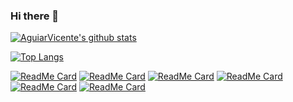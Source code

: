 ### Hi there 👋

<!--
**AguiarVicente/AguiarVicente** is a ✨ _special_ ✨ repository because its `README.md` (this file) appears on your GitHub profile.

Here are some ideas to get you started:

- 🔭 I’m currently working on ...
- 🌱 I’m currently learning ...
- 👯 I’m looking to collaborate on ...
- 🤔 I’m looking for help with ...
- 💬 Ask me about ...
- 📫 How to reach me: ...
- 😄 Pronouns: ...
- ⚡ Fun fact: ...
-->

<!--
```text
🌞 Morning    95 commits     █████████████████████████████████████████░░░░░░░░░░░░░░░░░░   30.55% 
🌆 Daytime    78 commits     ████████████████████████████████████████░░░░░░░░░░░░░░░░░░░   25.08% 
🌃 Evening    112 commits    ███████████████████████████████████████████░░░░░░░░░░░░░░░░   36.01% 
🌙 Night      26 commits     ████████████████████████████████████░░░░░░░░░░░░░░░░░░░░░░░   8.36%

```
-->


[![AguiarVicente's github stats](https://github-readme-stats.vercel.app/api?username=AguiarVicente&show_icons=true&theme=radical)](https://github.com/anuraghazra/github-readme-stats)

[![Top Langs](https://github-readme-stats.vercel.app/api/top-langs/?username=AguiarVicente&layout=compact)](https://github.com/anuraghazra/github-readme-stats)

[![ReadMe Card](https://github-readme-stats.vercel.app/api/pin/?username=AguiarVicente&repo=revisao_javascript)](https://github.com/anuraghazra/github-readme-stats)
[![ReadMe Card](https://github-readme-stats.vercel.app/api/pin/?username=AguiarVicente&repo=curso_python)](https://github.com/AguiarVicente/curso_python)
[![ReadMe Card](https://github-readme-stats.vercel.app/api/pin/?username=AguiarVicente&repo=Codewars)](https://github.com/AguiarVicente/Codewars)
[![ReadMe Card](https://github-readme-stats.vercel.app/api/pin/?username=AguiarVicente&repo=TS)](https://github.com/anuraghazra/github-readme-stats)
[![ReadMe Card](https://github-readme-stats.vercel.app/api/pin/?username=AguiarVicente&repo=dashboard)](https://github.com/AguiarVicente/dashboard)
[![ReadMe Card](https://github-readme-stats.vercel.app/api/pin/?username=AguiarVicente&repo=curso_angular)](https://github.com/AguiarVicente/curso_angular)
